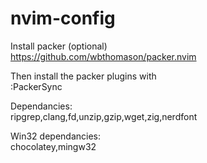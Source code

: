 # nvim-config

Install packer (optional) <br />
https://github.com/wbthomason/packer.nvim

Then install the packer plugins with<br />
:PackerSync<br />

Dependancies:<br />
ripgrep,clang,fd,unzip,gzip,wget,zig,nerdfont<br />

Win32 dependancies:<br />
chocolatey,mingw32
